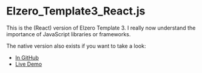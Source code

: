 # Elzero_Template3_React.js

This is the (React) version of Elzero Template 3. I really now understand the importance of JavaScript libraries or frameworks.

The native version also exists if you want to take a look:

- [In GitHub](https://github.com/MustafaBarakat633/Elzero-Template-3)
- [Live Demo](https://MustafaBarakat633.github.io/Elzero-Template-3/)

